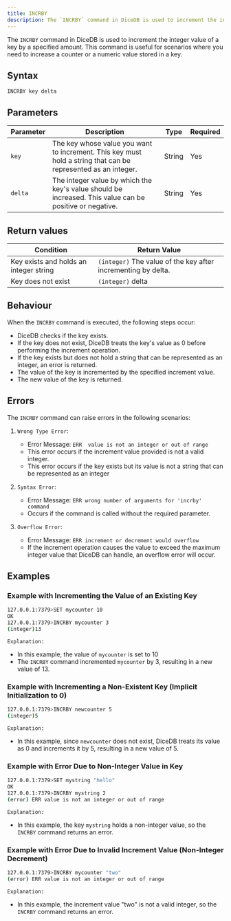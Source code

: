 ```yaml
---
title: INCRBY
description: The `INCRBY` command in DiceDB is used to increment the integer value of a key by a specified amount. This command is useful for scenarios where you need to increase a counter or a numeric value stored in a key.
---
```


The `INCRBY` command in DiceDB is used to increment the integer value of a key by a specified amount. This command is useful for scenarios where you need to increase a counter or a numeric value stored in a key.

## Syntax

```
INCRBY key delta
```

## Parameters

| Parameter | Description                                                                                                   | Type    | Required |
|-----------|---------------------------------------------------------------------------------------------------------------|---------|----------|
| `key`     | The key whose value you want to increment. This key must hold a string that can be represented as an integer. | String  | Yes      |
|`delta`    | The integer value by which the key's value should be increased. This value can be positive or negative.       | String  | Yes      |


## Return values

| Condition                                        | Return Value                                                     |
|--------------------------------------------------|------------------------------------------------------------------|
| Key exists and holds an integer string           | `(integer)` The value of the key after incrementing by delta.    |
| Key does not exist                               | `(integer)` delta                                               |


## Behaviour
When the `INCRBY` command is executed, the following steps occur:

-  DiceDB checks if the key exists.
-  If the key does not exist, DiceDB treats the key's value as 0 before performing the increment operation.
-  If the key exists but does not hold a string that can be represented as an integer, an error is returned.
-  The value of the key is incremented by the specified increment value.
-  The new value of the key is returned.
## Errors

The `INCRBY` command can raise errors in the following scenarios:

1. `Wrong Type Error`:

   - Error Message: `ERR  value is not an integer or out of range`
   - This error occurs if the increment value provided is not a valid integer.
   - This error occurs if the key exists but its value is not a string that can be represented as an integer

2. `Syntax Error`:

   - Error Message: `ERR wrong number of arguments for 'incrby' command`
   - Occurs if the command is called without the required parameter.

3. `Overflow Error`:

   - Error Message: `ERR increment or decrement would overflow`
   - If the increment operation causes the value to exceed the maximum integer value that DiceDB can handle, an overflow error will occur.


## Examples

### Example with Incrementing the Value of an Existing Key


```bash
127.0.0.1:7379>SET mycounter 10
OK
127.0.0.1:7379>INCRBY mycounter 3
(integer)13
```
`Explanation:` 

- In this example, the value of `mycounter` is set to 10
- The `INCRBY` command incremented `mycounter` by 3, resulting in a new value of 13.

### Example with Incrementing a Non-Existent Key (Implicit Initialization to 0)

```bash
127.0.0.1:7379>INCRBY newcounter 5
(integer)5
```
`Explanation:` 
- In this example, since `newcounter` does not exist, DiceDB treats its value as 0 and increments it by 5, resulting in a new value of 5.
### Example with Error Due to Non-Integer Value in Key

```bash
127.0.0.1:7379>SET mystring "hello"
OK
127.0.0.1:7379>INCRBY mystring 2
(error) ERR value is not an integer or out of range
```
`Explanation:` 
- In this example, the key `mystring` holds a non-integer value, so the `INCRBY` command returns an error.

### Example with Error Due to Invalid Increment Value (Non-Integer Decrement)

```bash
127.0.0.1:7379>INCRBY mycounter "two"
(error) ERR value is not an integer or out of range
```

`Explanation:` 
- In this example, the increment value "two" is not a valid integer, so the `INCRBY` command returns an error.


